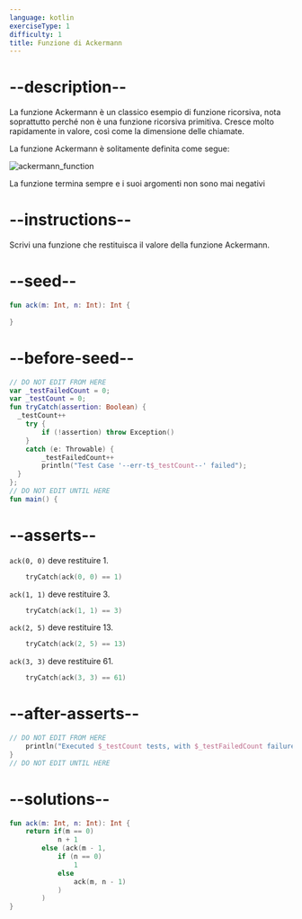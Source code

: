 ```yaml
---
language: kotlin
exerciseType: 1
difficulty: 1
title: Funzione di Ackermann
---
```


# --description--

La funzione Ackermann è un classico esempio di funzione ricorsiva, nota soprattutto perché non è una funzione ricorsiva primitiva. Cresce molto rapidamente in valore, così come la dimensione delle chiamate.

La funzione Ackermann è solitamente definita come segue:

![ackermann_function](https://bit.ly/3z9u4zh)

La funzione termina sempre e i suoi argomenti non sono mai negativi

# --instructions--

Scrivi una funzione che restituisca il valore della funzione Ackermann.

# --seed--

```kotlin
fun ack(m: Int, n: Int): Int {
    
}
```

# --before-seed--

```kotlin
// DO NOT EDIT FROM HERE
var _testFailedCount = 0;
var _testCount = 0;
fun tryCatch(assertion: Boolean) {
  _testCount++
    try { 
        if (!assertion) throw Exception()
    }
    catch (e: Throwable) {
        _testFailedCount++
        println("Test Case '--err-t$_testCount--' failed");
  }
};
// DO NOT EDIT UNTIL HERE
fun main() {
```

# --asserts--

`ack(0, 0)` deve restituire 1.

```kotlin
    tryCatch(ack(0, 0) == 1)
```

`ack(1, 1)` deve restituire 3.

```kotlin
    tryCatch(ack(1, 1) == 3)
```

`ack(2, 5)` deve restituire 13.

```kotlin
    tryCatch(ack(2, 5) == 13)
```

`ack(3, 3)` deve restituire 61.

```kotlin
    tryCatch(ack(3, 3) == 61)
```

# --after-asserts--

```kotlin
// DO NOT EDIT FROM HERE 
    println("Executed $_testCount tests, with $_testFailedCount failures");
}
// DO NOT EDIT UNTIL HERE
```

# --solutions--

```kotlin
fun ack(m: Int, n: Int): Int {
    return if(m == 0)
            n + 1
        else (ack(m - 1, 
            if (n == 0)
                1
            else
                ack(m, n - 1)
            )
        ) 
}
```
